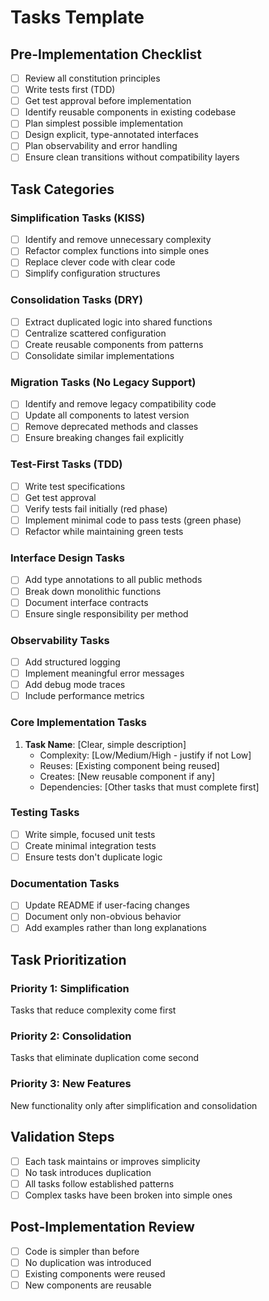 # Tasks Template

## Pre-Implementation Checklist
- [ ] Review all constitution principles
- [ ] Write tests first (TDD)
- [ ] Get test approval before implementation
- [ ] Identify reusable components in existing codebase
- [ ] Plan simplest possible implementation
- [ ] Design explicit, type-annotated interfaces
- [ ] Plan observability and error handling
- [ ] Ensure clean transitions without compatibility layers

## Task Categories

### Simplification Tasks (KISS)
- [ ] Identify and remove unnecessary complexity
- [ ] Refactor complex functions into simple ones
- [ ] Replace clever code with clear code
- [ ] Simplify configuration structures

### Consolidation Tasks (DRY)
- [ ] Extract duplicated logic into shared functions
- [ ] Centralize scattered configuration
- [ ] Create reusable components from patterns
- [ ] Consolidate similar implementations

### Migration Tasks (No Legacy Support)
- [ ] Identify and remove legacy compatibility code
- [ ] Update all components to latest version
- [ ] Remove deprecated methods and classes
- [ ] Ensure breaking changes fail explicitly

### Test-First Tasks (TDD)
- [ ] Write test specifications
- [ ] Get test approval
- [ ] Verify tests fail initially (red phase)
- [ ] Implement minimal code to pass tests (green phase)
- [ ] Refactor while maintaining green tests

### Interface Design Tasks
- [ ] Add type annotations to all public methods
- [ ] Break down monolithic functions
- [ ] Document interface contracts
- [ ] Ensure single responsibility per method

### Observability Tasks
- [ ] Add structured logging
- [ ] Implement meaningful error messages
- [ ] Add debug mode traces
- [ ] Include performance metrics

### Core Implementation Tasks
1. **Task Name**: [Clear, simple description]
   - Complexity: [Low/Medium/High - justify if not Low]
   - Reuses: [Existing component being reused]
   - Creates: [New reusable component if any]
   - Dependencies: [Other tasks that must complete first]

### Testing Tasks
- [ ] Write simple, focused unit tests
- [ ] Create minimal integration tests
- [ ] Ensure tests don't duplicate logic

### Documentation Tasks
- [ ] Update README if user-facing changes
- [ ] Document only non-obvious behavior
- [ ] Add examples rather than long explanations

## Task Prioritization

### Priority 1: Simplification
Tasks that reduce complexity come first

### Priority 2: Consolidation
Tasks that eliminate duplication come second

### Priority 3: New Features
New functionality only after simplification and consolidation

## Validation Steps
- [ ] Each task maintains or improves simplicity
- [ ] No task introduces duplication
- [ ] All tasks follow established patterns
- [ ] Complex tasks have been broken into simple ones

## Post-Implementation Review
- [ ] Code is simpler than before
- [ ] No duplication was introduced
- [ ] Existing components were reused
- [ ] New components are reusable